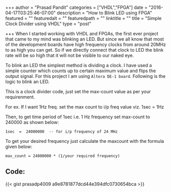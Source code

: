 +++
author = "Prasad Pandit"
categories = ["VHDL","FPGA"]
date = "2016-04-17T03:25:46-07:00"
description = "How to Blink LED using FPGA"
featured = ""
featuredalt = ""
featuredpath = ""
linktitle = ""
title = "Simple Clock Divider using VHDL"
type = "post"

+++
When I started working with VHDL and FPGAs, the first ever project that came to my mind was blinking an LED. But since we all know that most of the development boards have high frequency clocks from around 20MHz to as high you can get. So if we directly connect that clock to LED the blink rate will be so high that it will not be visible to our naked eye.

To blink an LED the simplest method is dividing a clock. I have used a simple counter which counts up to certain maximum value and flips the output signal.  For this project I am using `Altera DE-1 board`. Following is the logic to blink an LED.

This is a clock divider code, just set the max-count value as per your requirenment.

For ex. If I want 1Hz freq. set the max count to i/p freq value viz.
1sec = 1Hz

Then, to get time period of 1sec i.e. 1 Hz frequency set max-count to 240000 as shown below:

`1sec  =  24000000  -- for i/p frequency of 24 MHz`

To get your desired frequency just calculate the maxcount with the formula given below:

`max_count = 24000000 * (1/your required frequency)`

## Code:

{{< gist prasadp4009 a9e8781877dcd44e394dfc0730654bca >}}
